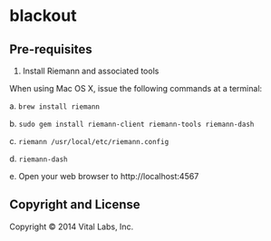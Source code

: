 # blackout

## Pre-requisites

1. Install Riemann and associated tools

When using Mac OS X, issue the following commands at a terminal: 

a. `brew install riemann`

b. `sudo gem install riemann-client riemann-tools riemann-dash`

c. `riemann /usr/local/etc/riemann.config` 

d. `riemann-dash`

e. Open your web browser to http://localhost:4567

## Copyright and License

Copyright © 2014 Vital Labs, Inc.
